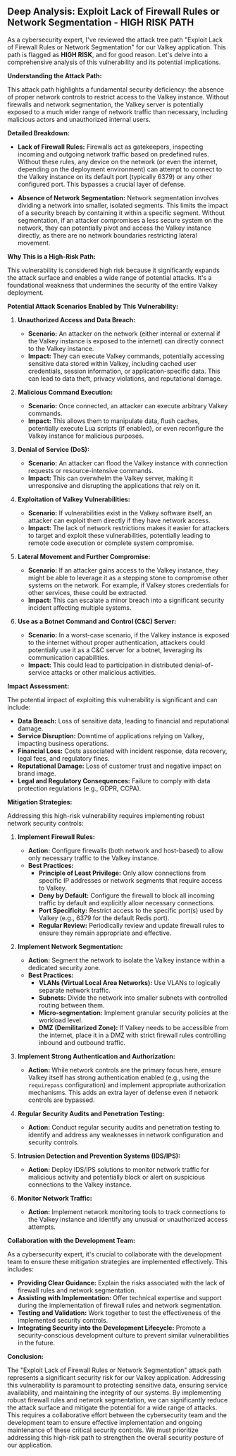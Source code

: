 ## Deep Analysis: Exploit Lack of Firewall Rules or Network Segmentation - HIGH RISK PATH

As a cybersecurity expert, I've reviewed the attack tree path "Exploit Lack of Firewall Rules or Network Segmentation" for our Valkey application. This path is flagged as **HIGH RISK**, and for good reason. Let's delve into a comprehensive analysis of this vulnerability and its potential implications.

**Understanding the Attack Path:**

This attack path highlights a fundamental security deficiency: the absence of proper network controls to restrict access to the Valkey instance. Without firewalls and network segmentation, the Valkey server is potentially exposed to a much wider range of network traffic than necessary, including malicious actors and unauthorized internal users.

**Detailed Breakdown:**

* **Lack of Firewall Rules:** Firewalls act as gatekeepers, inspecting incoming and outgoing network traffic based on predefined rules. Without these rules, any device on the network (or even the internet, depending on the deployment environment) can attempt to connect to the Valkey instance on its default port (typically 6379) or any other configured port. This bypasses a crucial layer of defense.

* **Absence of Network Segmentation:** Network segmentation involves dividing a network into smaller, isolated segments. This limits the impact of a security breach by containing it within a specific segment. Without segmentation, if an attacker compromises a less secure system on the network, they can potentially pivot and access the Valkey instance directly, as there are no network boundaries restricting lateral movement.

**Why This is a High-Risk Path:**

This vulnerability is considered high risk because it significantly expands the attack surface and enables a wide range of potential attacks. It's a foundational weakness that undermines the security of the entire Valkey deployment.

**Potential Attack Scenarios Enabled by This Vulnerability:**

1. **Unauthorized Access and Data Breach:**
    * **Scenario:** An attacker on the network (either internal or external if the Valkey instance is exposed to the internet) can directly connect to the Valkey instance.
    * **Impact:**  They can execute Valkey commands, potentially accessing sensitive data stored within Valkey, including cached user credentials, session information, or application-specific data. This can lead to data theft, privacy violations, and reputational damage.

2. **Malicious Command Execution:**
    * **Scenario:** Once connected, an attacker can execute arbitrary Valkey commands.
    * **Impact:** This allows them to manipulate data, flush caches, potentially execute Lua scripts (if enabled), or even reconfigure the Valkey instance for malicious purposes.

3. **Denial of Service (DoS):**
    * **Scenario:** An attacker can flood the Valkey instance with connection requests or resource-intensive commands.
    * **Impact:** This can overwhelm the Valkey server, making it unresponsive and disrupting the applications that rely on it.

4. **Exploitation of Valkey Vulnerabilities:**
    * **Scenario:** If vulnerabilities exist in the Valkey software itself, an attacker can exploit them directly if they have network access.
    * **Impact:**  The lack of network restrictions makes it easier for attackers to target and exploit these vulnerabilities, potentially leading to remote code execution or complete system compromise.

5. **Lateral Movement and Further Compromise:**
    * **Scenario:** If an attacker gains access to the Valkey instance, they might be able to leverage it as a stepping stone to compromise other systems on the network. For example, if Valkey stores credentials for other services, these could be extracted.
    * **Impact:** This can escalate a minor breach into a significant security incident affecting multiple systems.

6. **Use as a Botnet Command and Control (C&C) Server:**
    * **Scenario:** In a worst-case scenario, if the Valkey instance is exposed to the internet without proper authentication, attackers could potentially use it as a C&C server for a botnet, leveraging its communication capabilities.
    * **Impact:** This could lead to participation in distributed denial-of-service attacks or other malicious activities.

**Impact Assessment:**

The potential impact of exploiting this vulnerability is significant and can include:

* **Data Breach:** Loss of sensitive data, leading to financial and reputational damage.
* **Service Disruption:**  Downtime of applications relying on Valkey, impacting business operations.
* **Financial Loss:** Costs associated with incident response, data recovery, legal fees, and regulatory fines.
* **Reputational Damage:** Loss of customer trust and negative impact on brand image.
* **Legal and Regulatory Consequences:** Failure to comply with data protection regulations (e.g., GDPR, CCPA).

**Mitigation Strategies:**

Addressing this high-risk vulnerability requires implementing robust network security controls:

1. **Implement Firewall Rules:**
    * **Action:** Configure firewalls (both network and host-based) to allow only necessary traffic to the Valkey instance.
    * **Best Practices:**
        * **Principle of Least Privilege:** Only allow connections from specific IP addresses or network segments that require access to Valkey.
        * **Deny by Default:** Configure the firewall to block all incoming traffic by default and explicitly allow necessary connections.
        * **Port Specificity:**  Restrict access to the specific port(s) used by Valkey (e.g., 6379 for the default Redis port).
        * **Regular Review:** Periodically review and update firewall rules to ensure they remain appropriate and effective.

2. **Implement Network Segmentation:**
    * **Action:** Segment the network to isolate the Valkey instance within a dedicated security zone.
    * **Best Practices:**
        * **VLANs (Virtual Local Area Networks):** Use VLANs to logically separate network traffic.
        * **Subnets:**  Divide the network into smaller subnets with controlled routing between them.
        * **Micro-segmentation:**  Implement granular security policies at the workload level.
        * **DMZ (Demilitarized Zone):** If Valkey needs to be accessible from the internet, place it in a DMZ with strict firewall rules controlling inbound and outbound traffic.

3. **Implement Strong Authentication and Authorization:**
    * **Action:** While network controls are the primary focus here, ensure Valkey itself has strong authentication enabled (e.g., using the `requirepass` configuration) and implement appropriate authorization mechanisms. This adds an extra layer of defense even if network controls are bypassed.

4. **Regular Security Audits and Penetration Testing:**
    * **Action:** Conduct regular security audits and penetration testing to identify and address any weaknesses in network configuration and security controls.

5. **Intrusion Detection and Prevention Systems (IDS/IPS):**
    * **Action:** Deploy IDS/IPS solutions to monitor network traffic for malicious activity and potentially block or alert on suspicious connections to the Valkey instance.

6. **Monitor Network Traffic:**
    * **Action:** Implement network monitoring tools to track connections to the Valkey instance and identify any unusual or unauthorized access attempts.

**Collaboration with the Development Team:**

As a cybersecurity expert, it's crucial to collaborate with the development team to ensure these mitigation strategies are implemented effectively. This includes:

* **Providing Clear Guidance:** Explain the risks associated with the lack of firewall rules and network segmentation.
* **Assisting with Implementation:** Offer technical expertise and support during the implementation of firewall rules and network segmentation.
* **Testing and Validation:** Work together to test the effectiveness of the implemented security controls.
* **Integrating Security into the Development Lifecycle:**  Promote a security-conscious development culture to prevent similar vulnerabilities in the future.

**Conclusion:**

The "Exploit Lack of Firewall Rules or Network Segmentation" attack path represents a significant security risk for our Valkey application. Addressing this vulnerability is paramount to protecting sensitive data, ensuring service availability, and maintaining the integrity of our systems. By implementing robust firewall rules and network segmentation, we can significantly reduce the attack surface and mitigate the potential for a wide range of attacks. This requires a collaborative effort between the cybersecurity team and the development team to ensure effective implementation and ongoing maintenance of these critical security controls. We must prioritize addressing this high-risk path to strengthen the overall security posture of our application.
